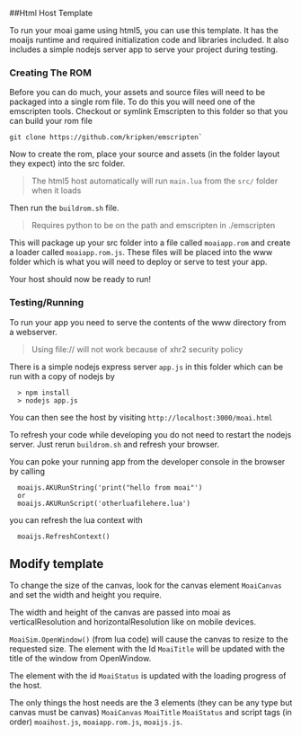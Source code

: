 ##Html Host Template

To run your moai game using html5, you can use this template. It has the moaijs runtime and required initialization code
and libraries included. It also includes a simple nodejs server app to serve your project during testing.

### Creating The ROM
Before you can do much, your assets and source files will need to be packaged into a single rom file. To do this 
you will need one of the emscripten tools.
Checkout or symlink Emscripten to this folder so that you can build your rom file 
```
git clone https://github.com/kripken/emscripten`
```

Now to create the rom, place your source and assets (in the folder layout they expect) into the src folder.
> The html5 host automatically will run `main.lua` from the `src/` folder when it loads

Then run the `buildrom.sh` file.
> Requires python to be on the path and emscripten in ./emscripten

This will package up your src folder into a file called `moaiapp.rom` and create a loader called `moaiapp.rom.js`.
These files will be placed into the www folder which is what you will need to deploy or serve to test your app.

Your host should now be ready to run!

### Testing/Running

To run your app you need to serve the contents of the www directory from a webserver.
> Using file:// will not work because of xhr2 security policy

There is a simple nodejs express server `app.js` in this folder which can be run with a copy of nodejs by
```
  > npm install
  > nodejs app.js
```

You can then see the host by visiting `http://localhost:3000/moai.html`

To refresh your code while developing you do not need to restart the nodejs server. Just rerun `buildrom.sh` and
refresh your browser.

You can poke your running app from the developer console in the browser by calling 
```
  moaijs.AKURunString('print("hello from moai"')
  or
  moaijs.AKURunScript('otherluafilehere.lua')
```

you can refresh the lua context with 
```
  moaijs.RefreshContext()
```

## Modify template

To change the size of the canvas, look for the canvas element `MoaiCanvas` and set the width and height you require. 

The width and height of the canvas are passed into moai as verticalResolution and horizontalResolution
like on mobile devices. 

`MoaiSim.OpenWindow()` (from lua code) will cause the canvas to resize to the requested size. The element with the Id 
`MoaiTitle` will be updated with the title of the window from OpenWindow.

The element with the id `MoaiStatus` is updated with the loading progress of the host. 

The only things the host needs are the 3 elements (they can be any type but canvas must be canvas) 
`MoaiCanvas` `MoaiTitle` `MoaiStatus`  and script tags (in order)  `moaihost.js`, `moaiapp.rom.js`, `moaijs.js`.

